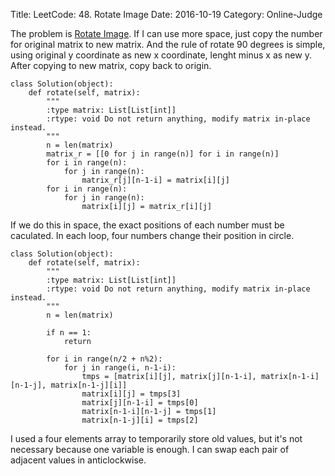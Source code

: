 Title: LeetCode: 48. Rotate Image
Date: 2016-10-19
Category: Online-Judge

The problem is [Rotate Image](https://leetcode.com/problems/rotate-image/). 
If I can use more space, just copy the number for original matrix to new matrix.
And the rule of rotate 90 degrees is simple, 
using original y coordinate as new x coordinate, lenght minus x as new y.
After copying to new matrix, copy back to origin.

    class Solution(object):
        def rotate(self, matrix):
            """
            :type matrix: List[List[int]]
            :rtype: void Do not return anything, modify matrix in-place instead.
            """
            n = len(matrix)
            matrix_r = [[0 for j in range(n)] for i in range(n)]
            for i in range(n):
                for j in range(n):
                    matrix_r[j][n-1-i] = matrix[i][j]
            for i in range(n):
                for j in range(n):
                    matrix[i][j] = matrix_r[i][j]
            
If we do this in space, the exact positions of each number must be caculated.
In each loop, four numbers change their position in circle.

    class Solution(object):
        def rotate(self, matrix):
            """
            :type matrix: List[List[int]]
            :rtype: void Do not return anything, modify matrix in-place instead.
            """
            n = len(matrix)
            
            if n == 1:
                return
            
            for i in range(n/2 + n%2):
                for j in range(i, n-1-i):
                    tmps = [matrix[i][j], matrix[j][n-1-i], matrix[n-1-i][n-1-j], matrix[n-1-j][i]]
                    matrix[i][j] = tmps[3]
                    matrix[j][n-1-i] = tmps[0]
                    matrix[n-1-i][n-1-j] = tmps[1]
                    matrix[n-1-j][i] = tmps[2]

I used a four elements array to temporarily store old values,
but it's not necessary because one variable is enough.
I can swap each pair of adjacent values in anticlockwise.